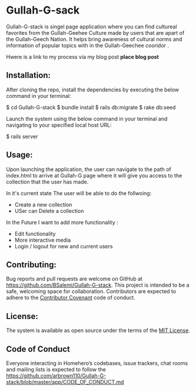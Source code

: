 # Gullah-G-sack


Gullah-G-stack is singel page application where you can find cultureal favorites from the Gullah-Geehee Culture made by users that are apart of the Gullah-Geech Nation. It helps bring awareness of cultural norms and information of popular topics with in the Gullah-Geechee cooridor .

Hwere is a link to my process via my blog post **place blog post**

## Installation:

After cloning the repo, install the dependencies by executing the below command in your terminal:

$ cd Gullah-G-stack
$ bundle install
$ rails db:migrate
$ rake db:seed

Launch the system using the below command in your terminal and navigating to your specified local host URL:

$ rails server

## Usage:

Upon launching the application, the user can navigate to the path of index.html to arrive at Gullah-G page where it will give you access to the collection that the user has made.


In it's current state The user will be able to do the follwoing:

- Create a new collection
- USer can Delete  a collection

In the Future I want to add more  functionality :

- Edit functionality
- More interactive media
- Login / logout for new and current users

## Contributing:

Bug reports and pull requests are welcome on GitHub at https://github.com/BSalemi/Gullah-G-stack. This project is intended to be a safe, welcoming space for collaboration. Contributors are expected to adhere to the [Contributor Covenant](https://www.contributor-covenant.org/) code of conduct.

## License:

The system is available as open source under the terms of the [MIT License](https://opensource.org/licenses/MIT).

## Code of Conduct

Everyone interacting in Homehero’s codebases, issue trackers, chat rooms and mailing lists is expected to follow the https://github.com/arbrown110/Gullah-G-stack/blob/master/app/CODE_OF_CONDUCT.md
